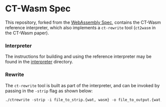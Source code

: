 # CT-Wasm Spec
This repository, forked from the [WebAssembly 
Spec](https://github.com/WebAssembly/spec), contains the CT-Wasm reference 
interpreter, which also implements a `ct-rewrite` tool (`ct2wasm` in the CT-Wasm
paper). 

### Interpreter
The instructions for building and using the reference interpreter may be found in 
the [interpreter](https://github.com/PLSysSec/ct-wasm-spec/tree/master/interpreter) 
directory. 

### Rewrite
The `ct-rewrite` tool is built as part of the interpreter, and can be invoked 
by passing in the `-strip` flag as shown below: 

```lisp
./ctrewrite -strip -i file_to_strip.{wat, wasm} -o file_to_output.{wat, wasm}
```
